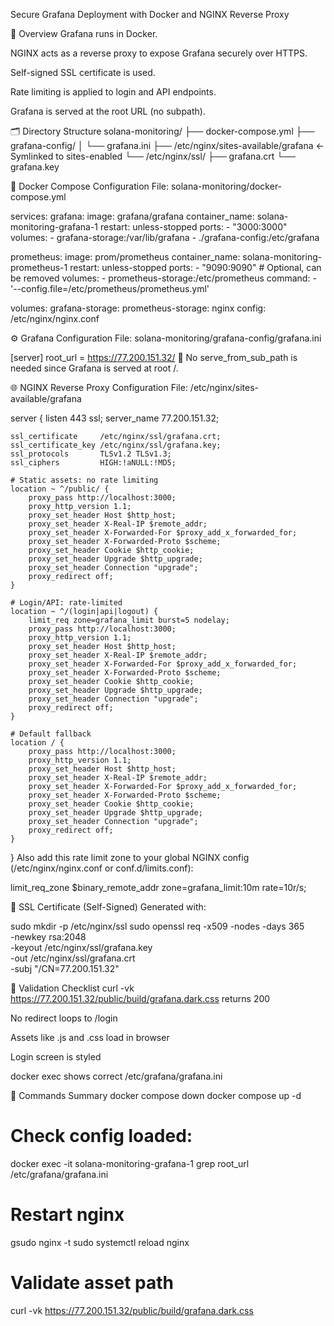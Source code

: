 Secure Grafana Deployment with Docker and NGINX Reverse Proxy

🧱 Overview
Grafana runs in Docker.

NGINX acts as a reverse proxy to expose Grafana securely over HTTPS.

Self-signed SSL certificate is used.

Rate limiting is applied to login and API endpoints.

Grafana is served at the root URL (no subpath).


🗂 Directory Structure
solana-monitoring/
├── docker-compose.yml
├── grafana-config/
│   └── grafana.ini
├── /etc/nginx/sites-available/grafana        <- Symlinked to sites-enabled
└── /etc/nginx/ssl/
    ├── grafana.crt
    └── grafana.key

🐳 Docker Compose Configuration
File: solana-monitoring/docker-compose.yml

services:
  grafana:
    image: grafana/grafana
    container_name: solana-monitoring-grafana-1
    restart: unless-stopped
    ports:
      - "3000:3000"
    volumes:
      - grafana-storage:/var/lib/grafana
      - ./grafana-config:/etc/grafana

  prometheus:
    image: prom/prometheus
    container_name: solana-monitoring-prometheus-1
    restart: unless-stopped
    ports:
      - "9090:9090"  # Optional, can be removed
    volumes:
      - prometheus-storage:/etc/prometheus
    command:
      - '--config.file=/etc/prometheus/prometheus.yml'

volumes:
  grafana-storage:
  prometheus-storage:
nginx config: /etc/nginx/nginx.conf

⚙️ Grafana Configuration
File: solana-monitoring/grafana-config/grafana.ini

[server]
root_url = https://77.200.151.32/
🚫 No serve_from_sub_path is needed since Grafana is served at root /.


🌐 NGINX Reverse Proxy Configuration
File: /etc/nginx/sites-available/grafana

server {
    listen 443 ssl;
    server_name 77.200.151.32;

    ssl_certificate     /etc/nginx/ssl/grafana.crt;
    ssl_certificate_key /etc/nginx/ssl/grafana.key;
    ssl_protocols       TLSv1.2 TLSv1.3;
    ssl_ciphers         HIGH:!aNULL:!MD5;

    # Static assets: no rate limiting
    location ~ ^/public/ {
        proxy_pass http://localhost:3000;
        proxy_http_version 1.1;
        proxy_set_header Host $http_host;
        proxy_set_header X-Real-IP $remote_addr;
        proxy_set_header X-Forwarded-For $proxy_add_x_forwarded_for;
        proxy_set_header X-Forwarded-Proto $scheme;
        proxy_set_header Cookie $http_cookie;
        proxy_set_header Upgrade $http_upgrade;
        proxy_set_header Connection "upgrade";
        proxy_redirect off;
    }

    # Login/API: rate-limited
    location ~ ^/(login|api|logout) {
        limit_req zone=grafana_limit burst=5 nodelay;
        proxy_pass http://localhost:3000;
        proxy_http_version 1.1;
        proxy_set_header Host $http_host;
        proxy_set_header X-Real-IP $remote_addr;
        proxy_set_header X-Forwarded-For $proxy_add_x_forwarded_for;
        proxy_set_header X-Forwarded-Proto $scheme;
        proxy_set_header Cookie $http_cookie;
        proxy_set_header Upgrade $http_upgrade;
        proxy_set_header Connection "upgrade";
        proxy_redirect off;
    }

    # Default fallback
    location / {
        proxy_pass http://localhost:3000;
        proxy_http_version 1.1;
        proxy_set_header Host $http_host;
        proxy_set_header X-Real-IP $remote_addr;
        proxy_set_header X-Forwarded-For $proxy_add_x_forwarded_for;
        proxy_set_header X-Forwarded-Proto $scheme;
        proxy_set_header Cookie $http_cookie;
        proxy_set_header Upgrade $http_upgrade;
        proxy_set_header Connection "upgrade";
        proxy_redirect off;
    }
}
Also add this rate limit zone to your global NGINX config (/etc/nginx/nginx.conf or conf.d/limits.conf):

limit_req_zone $binary_remote_addr zone=grafana_limit:10m rate=10r/s;


🔐 SSL Certificate (Self-Signed)
Generated with:

sudo mkdir -p /etc/nginx/ssl
sudo openssl req -x509 -nodes -days 365 \
  -newkey rsa:2048 \
  -keyout /etc/nginx/ssl/grafana.key \
  -out /etc/nginx/ssl/grafana.crt \
  -subj "/CN=77.200.151.32"

🧪 Validation Checklist
curl -vk https://77.200.151.32/public/build/grafana.dark.css returns 200

No redirect loops to /login

Assets like .js and .css load in browser

Login screen is styled

docker exec shows correct /etc/grafana/grafana.ini


🧰 Commands Summary
docker compose down
docker compose up -d

# Check config loaded:
docker exec -it solana-monitoring-grafana-1 grep root_url /etc/grafana/grafana.ini

# Restart nginx
gsudo nginx -t
sudo systemctl reload nginx

# Validate asset path
curl -vk https://77.200.151.32/public/build/grafana.dark.css

